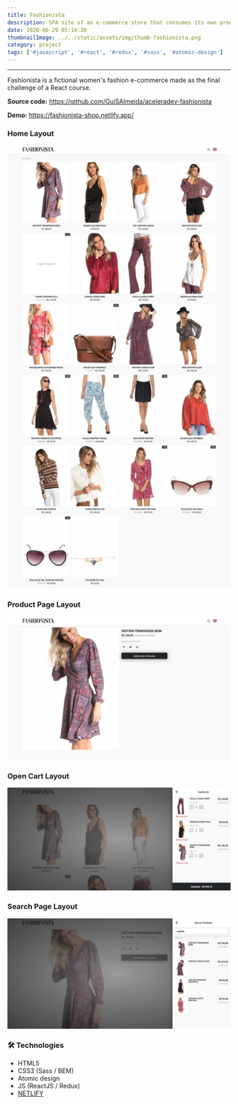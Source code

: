 ```yaml
---
title: Fashionista
description: SPA site of an e-commerce store that consumes its own products API and manages states with Redux.
date: 2020-06-29 05:14:30
thumbnailImage: ../../static/assets/img/thumb-fashionista.png
category: project
tags: ['#javascript', '#react', '#redux', '#sass', '#atomic-design']
---
```

___
Fashionista is a fictional women's fashion e-commerce made as the final challenge of a React course.

**Source code:** https://github.com/GuiSAlmeida/aceleradev-fashionista  

**Demo:** https://fashionista-shop.netlify.app/  
 
### **Home Layout**  
![Home](../../static/assets/img/fashionista-layout1.png)

### **Product Page Layout**
![Product](../../static/assets/img/fashionista-layout2.png)

### **Open Cart Layout**
![Cart](../../static/assets/img/fashionista-layout3.png)

### **Search Page Layout**
![Search](../../static/assets/img/fashionista-layout4.png)

### 🛠️ **Technologies**
-   HTML5
-   CSS3 (Sass / BEM)
-   Atomic design
-   JS (ReactJS / Redux)
-   [NETLIFY](https://www.netlify.com/)


